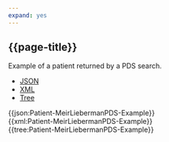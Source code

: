 ```yaml
---
expand: yes
---
```


## {{page-title}}

Example of a patient returned by a PDS search.

<div class="nhsd-!t-margin-bottom-6">
  <ul class="nav nav-tabs" role="tablist">
        <li role="presentation" class="active">
            <a href="#JSON-P-MLP-E" role="tab" data-toggle="tab">JSON</a>
        </li>
         <li role="presentation">
            <a href="#XML-P-MLP-E" role="tab" data-toggle="tab">XML</a>
        </li>
        <li role="presentation">
            <a href="#Tree-P-MLP-E" role="tab" data-toggle="tab">Tree</a>
        </li>
  </ul>
    
  <div class="tab-content snippet">
    <div id="JSON-P-MLP-E" role="tabpanel" class="tab-pane active">
{{json:Patient-MeirLiebermanPDS-Example}}
    </div>
    <div id="XM-P-MLP-EL" role="tabpanel" class="tab-pane">
{{xml:Patient-MeirLiebermanPDS-Example}}
    </div>
    <div id="Tree" role="tabpanel" class="tab-pane">
{{tree:Patient-MeirLiebermanPDS-Example}}
    </div>
  </div>
</div>